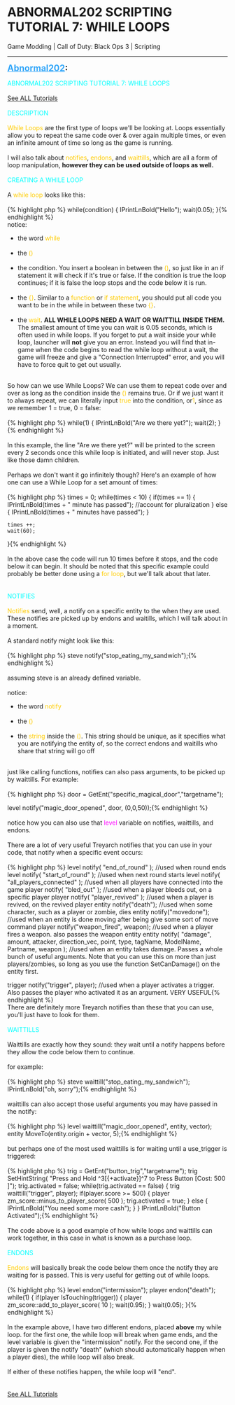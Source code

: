# ABNORMAL202 SCRIPTING TUTORIAL 7: WHILE LOOPS
Game Modding | Call of Duty: Black Ops 3 | Scripting

---
<strong style="font-size: 1.4em;"><span style="text-decoration: underline;text-decoration-color: #34a7f9;"><span style="color:#34a7f9;">Abnormal202</span></span>:</strong>

<p><span style="color:#00ffff;">ABNORMAL202 SCRIPTING TUTORIAL 7: WHILE LOOPS</span><br /> <br /><a href="https://forum.modme.co/threads/abnormal202-scripting-tutorials-master.2680/">See ALL Tutorials</a><br /> <br /><span style="color:#00ffff;">DESCRIPTION</span><br /> <br /><span style="color:#ffcc00;">While Loops</span> are the first type of loops we&#39;ll be looking at. Loops essentially allow you to repeat the same code over &amp; over again multiple times, or even an infinite amount of time so long as the game is running.<br /> <br />I will also talk about <span style="color:#ffcc00;">notifies</span>, <span style="color:#ffcc00;">endons</span>, and <span style="color:#ffcc00;">waittills</span>, which are all a form of loop manipulation, <strong>however they can be used outside of loops as well.</strong><br /> <br /><span style="color:#00ffff;">CREATING A WHILE LOOP</span><br /> <br />A <span style="color:#ffcc00;">while loop</span> looks like this:<br /> <br />{% highlight php %}
while(condition)
{
    IPrintLnBold("Hello");
    wait(0.05);
}{% endhighlight %}
 <br />notice:<br /><ul><li>the word <span style="color:#ffcc00;">while</span><br /><br /><li>the <span style="color:#ffcc00;">()</span><br /><br /><li>the condition. You insert a boolean in between the <span style="color:#ffcc00;">()</span>, so just like in an if statement it will check if it&#39;s true or false. If the condition is true the loop continues; if it is false the loop stops and the code below it is run.<br /><br /><li>the <span style="color:#ffcc00;">{}</span>. Similar to a <span style="color:#ffcc00;">function</span> or <span style="color:#ffcc00;">if statement</span>, you should put all code you want to be in the while in between these two <span style="color:#ffcc00;">{}</span>.<br /><br /><li>the <span style="color:#ffcc00;">wait</span>. <strong>ALL WHILE LOOPS NEED A WAIT OR WAITTILL INSIDE THEM.</strong> The smallest amount of time you can wait is 0.05 seconds, which is often used in while loops. If you forget to put a wait inside your while loop, launcher will <strong>not</strong> give you an error. Instead you will find that in-game when the code begins to read the while loop without a wait, the game will freeze and give a &quot;Connection Interrupted&quot; error, and you will have to force quit to get out usually.<br /><br /></li></li></li></li></li></ul>So how can we use While Loops? We can use them to repeat code over and over as long as the condition inside the <span style="color:#ffcc00;">()</span> remains true. Or if we just want it to always repeat, we can literally input <span style="color:#ffcc00;">true </span>into the condition, or<span style="color:#ffcc00;">1</span>, since as we remember 1 = true, 0 = false:<br /> <br />{% highlight php %}
while(1)
{
    IPrintLnBold("Are we there yet?");
    wait(2);
}{% endhighlight %}
 <br /> <br />In this example, the line &quot;Are we there yet?&quot; will be printed to the screen every 2 seconds once this while loop is initiated, and will never stop. Just like those damn children.<br /> <br />Perhaps we don&#39;t want it go infinitely though? Here&#39;s an example of how one can use a While Loop for a set amount of times:<br /> <br />{% highlight php %}
times = 0;
while(times &lt; 10)
{
    if(times == 1)
    {
        IPrintLnBold(times + " minute has passed"); //account for pluralization
    }
    else
    {
        IPrintLnBold(times + " minutes have passed"); 
    }

    times ++;
    wait(60);
}{% endhighlight %}
 <br /> <br />In the above case the code will run 10 times before it stops, and the code below it can begin. It should be noted that this specific example could probably be better done using a <span style="color:#ffcc00;">for loop</span>, but we&#39;ll talk about that later.<br /> <br /> <br /><span style="color:#00ffff;">NOTIFIES</span><br /> <br /><span style="color:#ffcc00;">Notifies</span> send, well, a notify on a specific entity to the when they are used. These notifies are picked up by endons and waitills, which I will talk about in a moment.<br /> <br />A standard notify might look like this:<br /> <br />{% highlight php %}
steve notify("stop_eating_my_sandwich");{% endhighlight %}
 <br /> <br />assuming steve is an already defined variable.<br /> <br />notice: <br /><ul><li>the word <span style="color:#ffcc00;">notify</span><br /><br /><li>the <span style="color:#ffcc00;">()</span><br /><br /><li>the <span style="color:#ffcc00;">string</span> inside the <span style="color:#ffcc00;">()</span>. This string should be unique, as it specifies what you are notifying the entity of, so the correct endons and waitills who share that string will go off<br /><br /></li></li></li></ul>just like calling functions, notifies can also pass arguments, to be picked up by waittills. For example:<br /> <br />{% highlight php %}
door = GetEnt("specific_magical_door","targetname");

level notify("magic_door_opened", door, (0,0,50));{% endhighlight %}
 <br /> <br />notice how you can also use that <span style="color:#ff00ff;">level</span> variable on notifies, waittills, and endons.<br /> <br />There are a lot of very useful Treyarch notifies that you can use in your code, that notify when a specific event occurs:<br /> <br />{% highlight php %}
level notify( "end_of_round" ); //used when round ends
level notify( "start_of_round" ); //used when next round starts
level notify( "all_players_connected" ); //used when all players have connected into the game
player notify( "bled_out" ); //used when a player bleeds out, on a specific player
player notify( "player_revived" ); //used when a player is revived, on the revived player
entity notify("death"); //used when some character, such as a player or zombie, dies
entity notify("movedone"); //used when an entity is done moving after being give some sort of move command
player notify("weapon_fired", weapon); //used when a player fires a weapon. also passes the weapon entity
entity notify( "damage", amount, attacker, direction_vec, point, type, tagName, ModelName, Partname, weapon ); //used when an entity takes damage. Passes a whole bunch of useful arguments. Note that you can use this on more than just players/zombies, so long as you use the function SetCanDamage() on the entity first.

trigger notify("trigger", player); //used when a player activates a trigger. Also passes the player who activated it as an argument. VERY USEFUL{% endhighlight %}
 <br />There are definitely more Treyarch notifies than these that you can use, you&#39;ll just have to look for them.<br /> <br /><span style="color:#00ffff;">WAITTILLS</span><br /> <br />Waittills are exactly how they sound: they wait until a notify happens before they allow the code below them to continue.<br /> <br />for example:<br /> <br />{% highlight php %}
steve waittill("stop_eating_my_sandwich");
IPrintLnBold("oh, sorry");{% endhighlight %}
 <br /> <br />waittills can also accept those useful arguments you may have passed in the notify:<br /> <br />{% highlight php %}
level waittill("magic_door_opened", entity, vector);
entity MoveTo(entity.origin + vector, 5);{% endhighlight %}
 <br /> <br />but perhaps one of the most used waittills is for waiting until a use_trigger is triggered:<br /> <br />{% highlight php %}
trig = GetEnt("button_trig","targetname");
trig SetHintString( "Press and Hold ^3[{+activate}]^7 to Press Button [Cost: 500 ]");
trig.activated = false;
while(trig.activated == false)
{
    trig waittill("trigger", player);
    if(player.score &gt;= 500)
    {
        player zm_score::minus_to_player_score( 500 );
        trig.activated = true;
    }
    else
    {
        IPrintLnBold("You need some more cash");
    }
}
IPrintLnBold("Button Activated");{% endhighlight %}
 <br /> <br />The code above is a good example of how while loops and waittills can work together, in this case in what is known as a purchase loop.<br /> <br /><span style="color:#00ffff;">ENDONS</span><br /> <br /><span style="color:#ffcc00;">Endons </span>will basically break the code below them once the notify they are waiting for is passed. This is very useful for getting out of while loops.<br /> <br />{% highlight php %}
level endon("intermission");
player endon("death");
while(1)
{
    if(player IsTouching(trigger))
    {
        player zm_score::add_to_player_score( 10 );
        wait(0.95);
    }
    wait(0.05);
}{% endhighlight %}
 <br /> <br />In the example above, I have two different endons, placed <strong>above</strong> my while loop. for the first one, the while loop will break when game ends, and the level variable is given the &quot;intermission&quot; notify. For the second one, if the player is given the notify &quot;death&quot; (which should automatically happen when a player dies), the while loop will also break. <br /> <br />If either of these notifies happen, the while loop will &quot;end&quot;.<br /> <br /> <br /><a href="https://forum.modme.co/threads/abnormal202-scripting-tutorials-master.2680/">See ALL Tutorials</a></p>
